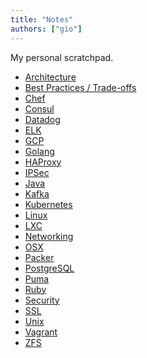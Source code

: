 ```yaml
---
title: "Notes"
authors: ["gio"]
---
```


My personal scratchpad.

- <a href="architecture">Architecture</a>
- <a href="best-practices-tradeoffs">Best Practices / Trade-offs</a>
- <a href="chef">Chef</a>
- <a href="consul">Consul</a>
- <a href="datadog">Datadog</a>
- <a href="elk">ELK</a>
- <a href="gcp">GCP</a>
- <a href="golang">Golang</a>
- <a href="haproxy">HAProxy</a>
- <a href="ipsec">IPSec</a>
- <a href="java">Java</a>
- <a href="kafka">Kafka</a>
- <a href="kubernetes">Kubernetes</a>
- <a href="linux">Linux</a>
- <a href="lxc">LXC</a>
- <a href="networking">Networking</a>
- <a href="osx">OSX</a>
- <a href="packer">Packer</a>
- <a href="postgresql">PostgreSQL</a>
- <a href="puma">Puma</a>
- <a href="ruby">Ruby</a>
- <a href="security">Security</a>
- <a href="ssl">SSL</a>
- <a href="unix">Unix</a>
- <a href="vagrant">Vagrant</a>
- <a href="zfs">ZFS</a>

